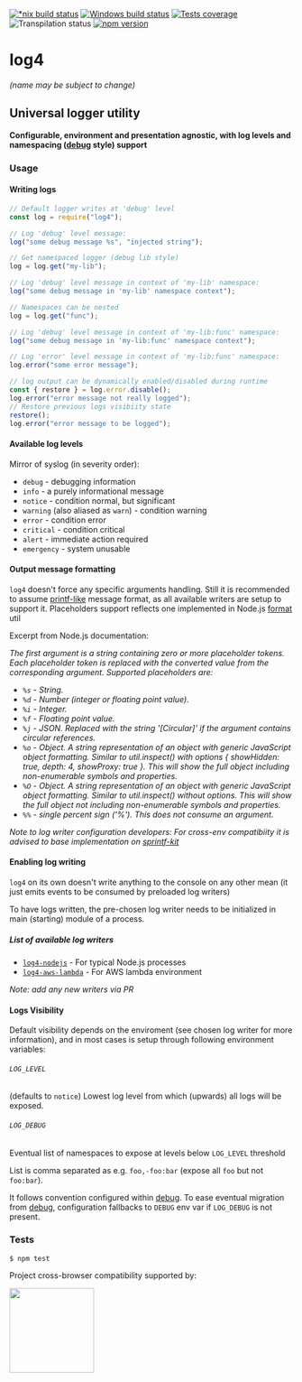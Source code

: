 [![*nix build status][nix-build-image]][nix-build-url]
[![Windows build status][win-build-image]][win-build-url]
[![Tests coverage][cov-image]][cov-url]
![Transpilation status][transpilation-image]
[![npm version][npm-image]][npm-url]

# log4

_(name may be subject to change)_

## Universal logger utility

**Configurable, environment and presentation agnostic, with log levels and namespacing ([debug](https://github.com/visionmedia/debug#debug) style) support**

### Usage

#### Writing logs

```javascript
// Default logger writes at 'debug' level
const log = require("log4");

// Log 'debug' level message:
log("some debug message %s", "injected string");

// Get namespaced logger (debug lib style)
log = log.get("my-lib");

// Log 'debug' level message in context of 'my-lib' namespace:
log("some debug message in 'my-lib' namespace context");

// Namespaces can be nested
log = log.get("func");

// Log 'debug' level message in context of 'my-lib:func' namespace:
log("some debug message in 'my-lib:func' namespace context");

// Log 'error' level message in context of 'my-lib:func' namespace:
log.error("some error message");

// log output can be dynamically enabled/disabled during runtime
const { restore } = log.error.disable();
log.error("error message not really logged");
// Restore previous logs visibiity state
restore();
log.error("error message to be logged");
```

#### Available log levels

Mirror of syslog (in severity order):

-   `debug` - debugging information
-   `info` - a purely informational message
-   `notice` - condition normal, but significant
-   `warning` (also aliased as `warn`) - condition warning
-   `error` - condition error
-   `critical` - condition critical
-   `alert` - immediate action required
-   `emergency` - system unusable

#### Output message formatting

`log4` doesn't force any specific arguments handling. Still it is recommended to assume [printf-like](https://en.wikipedia.org/wiki/Printf_format_string) message
format, as all available writers are setup to support it. Placeholders support reflects one implemented in Node.js [format](https://nodejs.org/api/util.html#util_util_format_format_args) util

Excerpt from Node.js documentation:

_The first argument is a string containing zero or more placeholder tokens. Each placeholder token is replaced with the converted value from the corresponding argument. Supported placeholders are:_

-   _`%s` - String._
-   _`%d` - Number (integer or floating point value)._
-   _`%i` - Integer._
-   _`%f` - Floating point value._
-   _`%j` - JSON. Replaced with the string '[Circular]' if the argument contains circular references._
-   _`%o` - Object. A string representation of an object with generic JavaScript object formatting. Similar to util.inspect() with options { showHidden: true, depth: 4, showProxy: true }. This will show the full object including non-enumerable symbols and properties._
-   _`%O` - Object. A string representation of an object with generic JavaScript object formatting. Similar to util.inspect() without options. This will show the full object not including non-enumerable symbols and properties._
-   _`%%` - single percent sign ('%'). This does not consume an argument._

_Note to log writer configuration developers: For cross-env compatibiity it is advised to base implementation on [sprintf-kit](https://github.com/medikoo/sprintf-kit)_

#### Enabling log writing

`log4` on its own doesn't write anything to the console on any other mean (it just emits events to be consumed by preloaded log writers)

To have logs written, the pre-chosen log writer needs to be initialized in main (starting) module of a process.

##### List of available log writers

-   [`log4-nodejs`](https://github.com/medikoo/log4-nodejs) - For typical Node.js processes
-   [`log4-aws-lambda`](https://github.com/medikoo/log4-aws-lambda) - For AWS lambda environment

_Note: add any new writers via PR_

#### Logs Visibility

Default visibility depends on the enviroment (see chosen log writer for more information), and in most cases is setup through following environment variables:

###### `LOG_LEVEL`

(defaults to `notice`) Lowest log level from which (upwards) all logs will be exposed.

###### `LOG_DEBUG`

Eventual list of namespaces to expose at levels below `LOG_LEVEL` threshold

List is comma separated as e.g. `foo,-foo:bar` (expose all `foo` but not `foo:bar`).

It follows convention configured within [debug](https://github.com/visionmedia/debug#windows-note). To ease eventual migration from [debug](https://github.com/visionmedia/debug), configuration fallbacks to `DEBUG` env var if `LOG_DEBUG` is not present.

### Tests

    $ npm test

Project cross-browser compatibility supported by:

<a href="https://browserstack.com"><img src="https://bstacksupport.zendesk.com/attachments/token/Pj5uf2x5GU9BvWErqAr51Jh2R/?name=browserstack-logo-600x315.png" height="150" /></a>

[nix-build-image]: https://semaphoreci.com/api/v1/medikoo-org/log4/branches/master/shields_badge.svg
[nix-build-url]: https://semaphoreci.com/medikoo-org/log4
[win-build-image]: https://ci.appveyor.com/api/projects/status/i77xe4unnscrkews?svg=true
[win-build-url]: https://ci.appveyor.com/project/medikoo/log4
[cov-image]: https://img.shields.io/codecov/c/github/medikoo/log4.svg
[cov-url]: https://codecov.io/gh/medikoo/log4
[transpilation-image]: https://img.shields.io/badge/transpilation-free-brightgreen.svg
[npm-image]: https://img.shields.io/npm/v/log4.svg
[npm-url]: https://www.npmjs.com/package/log4
